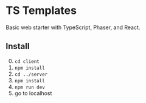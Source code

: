 # TS Templates

Basic web starter with TypeScript, Phaser, and React.

## Install

0. `cd client`
0. `npm install`
0. `cd ../server`
0. `npm install`
0. `npm run dev`
0. go to localhost
